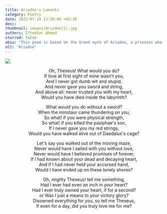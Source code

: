 ```yaml
---
title: Ariadne's Laments
category: Poetry
date: 2023-07-14 12:30:00 +05:30
desc: 
thumbnail: images/Ariadne(1).jpg
authors: Iftekhar Ahmed
starred: false
abio: "This poem is based on the Greek myth of Ariadne, a princess who helped the hero Theseus defeat the Minotaur and escape the Labyrinth. Apathetic to her love, he abandoned her at the island of Naxos. The poem expresses Ariadne's sorrow, anger and betrayal at being left by Theseus, and questions his love and loyalty for her."
alt: "Ariadne"
---
```

![](images/Ariadne.jpg)

<p style="text-align: center;align:center;">Oh, Theseus! What would you do?
<br>
If love at first sight of mine wasn’t you,<br>
And I never got dumb wit and stupid, <br>
And never gave you sword and string,<br>
And above all: never trusted you with my heart,<br>
Would you have died inside the labyrinth?</p>

<p style="text-align: center;align:center;">What would you do without a sword?
<br>
When the minotaur came thundering on you,<br>
So what! if you were physical strength, <br>
So what! if you killed the pasiphae's son,<br>
If I never gave you my red strings,<br>
Would you have walked alive out of Daedalus's cage?</p>

<p style="text-align: center;align:center;">Let's say you walked out of the moving maze,<br>
Never would have I sailed with you without love,<br>
Never would have I believed promises of forever,<br>
If I had known about your dead and decaying heart,<br>
And if I had never held your accursed hand,<br>
Would I have ended up on these lonely shores?</p>

<p style="text-align: center;align:center;">Oh, mighty Theseus! tell me something,<br>
Had I ever had even an inch in your heart?<br>
Had I ever truly owned your heart, if for a second?<br>
or Was I just a means to your victory glory?<br>
Disowned everything for you, so tell me Theseus,<br>
If even for a day, did you truly love me for me?</p>
